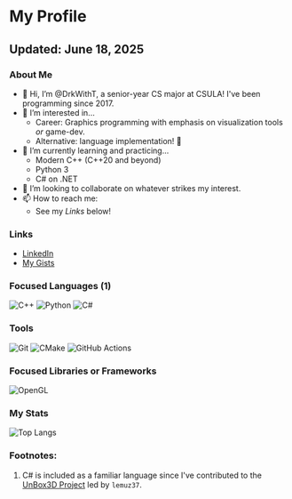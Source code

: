 # My Profile
## Updated: June 18, 2025

### About Me
- 👋 Hi, I’m @DrkWithT, a senior-year CS major at CSULA! I've been programming since 2017.
- 👀 I’m interested in...
  - Career: Graphics programming with emphasis on visualization tools _or_ game-dev.
  - Alternative: language implementation! 🐉
- 🌱 I’m currently learning and practicing...
  - Modern C++ (C++20 and beyond)
  - Python 3
  - C# on .NET
- 💞️ I’m looking to collaborate on whatever strikes my interest.
- 📫 How to reach me:
  - See my _Links_ below!

### Links
 - [LinkedIn](https://www.linkedin.com/in/derek-tan-b50448245/)
 - [My Gists](https://gist.github.com/DrkWithT)

### Focused Languages (1)
![C++](https://img.shields.io/badge/c++-%2300599C.svg?style=for-the-badge&logo=c%2B%2B&logoColor=white)
![Python](https://img.shields.io/badge/python-3670A0?style=for-the-badge&logo=python&logoColor=ffdd54)
![C#](https://img.shields.io/badge/c%23-%23239120.svg?style=for-the-badge&logo=csharp&logoColor=white)

### Tools
![Git](https://img.shields.io/badge/git-%23F05033.svg?style=for-the-badge&logo=git&logoColor=white)
![CMake](https://img.shields.io/badge/CMake-%23008FBA.svg?style=for-the-badge&logo=cmake&logoColor=white)
![GitHub Actions](https://img.shields.io/badge/github%20actions-%232671E5.svg?style=for-the-badge&logo=githubactions&logoColor=white)

### Focused Libraries or Frameworks
![OpenGL](https://img.shields.io/badge/OpenGL-%23FFFFFF.svg?style=for-the-badge&logo=opengl)

### My Stats
![Top Langs](https://github-readme-stats.vercel.app/api/top-langs/?username=DrkWithT&layout=compact&langs_count=5&theme=onedark)

### Footnotes:
 1. C# is included as a familiar language since I've contributed to the [UnBox3D Project](https://github.com/lemuz37/ARL-Senior-Project/tree/main/UnBox3D) led by `lemuz37`.

<!---
DrkWithT/DrkWithT is a ✨ special ✨ repository because its `README.md` (this file) appears on your GitHub profile.
You can click the Preview link to take a look at your changes.
--->

